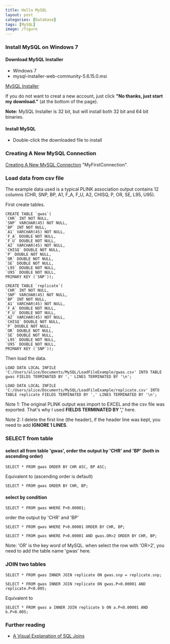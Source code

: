 ```yaml
---
title: Hello MySQL
layout: post
categories: [Database]
tags: [MySQL]
image: /figure
---
```


### Install MySQL on Windows 7

#### Download MySQL Installer
* Windows 7
* mysql-installer-web-community-5.6.15.0.msi

[MySQL Installer](http://dev.mysql.com/downloads/installer/)

If you do not want to creat a new account, just click **"No thanks, just start my download."** (at the bottom of the page).    

**Note:** MySQL Installer is 32 bit, but will install both 32 bit and 64 bit binaries.

#### Install MySQL

* Double-click the downloaded file to install

### Creating A New MySQL Connection

[Creating A New MySQL Connection](http://dev.mysql.com/doc/workbench/en/wb-mysql-connections-new.html) "MyFirstConnection".   

### Load data from csv file

The example data used is a typical PLINK association output contains 12 columns (CHR, SNP, BP, A1, F_A, F_U, A2, CHISQ, P, OR, SE, L95, U95).    

First create tables.   

```
CREATE TABLE `gwas`(
`CHR` INT NOT NULL,
`SNP` VARCHAR(45) NOT NULL,
`BP` INT NOT NULL,
`A1` VARCHAR(45) NOT NULL,
`F_A` DOUBLE NOT NULL,
`F_U` DOUBLE NOT NULL,
`A2` VARCHAR(45) NOT NULL,
`CHISQ` DOUBLE NOT NULL,
`P` DOUBLE NOT NULL,
`OR` DOUBLE NOT NULL,
`SE` DOUBLE NOT NULL,
`L95` DOUBLE NOT NULL,
`U95` DOUBLE NOT NULL,
PRIMARY KEY (`SNP`));
```

```
CREATE TABLE `replicate`(
`CHR` INT NOT NULL,
`SNP` VARCHAR(45) NOT NULL,
`BP` INT NOT NULL,
`A1` VARCHAR(45) NOT NULL,
`F_A` DOUBLE NOT NULL,
`F_U` DOUBLE NOT NULL,
`A2` VARCHAR(45) NOT NULL,
`CHISQ` DOUBLE NOT NULL,
`P` DOUBLE NOT NULL,
`OR` DOUBLE NOT NULL,
`SE` DOUBLE NOT NULL,
`L95` DOUBLE NOT NULL,
`U95` DOUBLE NOT NULL,
PRIMARY KEY (`SNP`));
```

Then load the data.   

```
LOAD DATA LOCAL INFILE 'C:/Users/alice/Documents/MySQL/LoadFileExample/gwas.csv' INTO TABLE gwas FIELDS TERMINATED BY ',' LINES TERMINATED BY '\n';
```

```
LOAD DATA LOCAL INFILE 'C:/Users/alice/Documents/MySQL/LoadFileExample/replicate.csv' INTO TABLE replicate FIELDS TERMINATED BY ',' LINES TERMINATED BY '\n';
```

Note 1: The original PLINK output was import to EXCEL and the csv file was exported. That's why I used **FIELDS TERMINATED BY ','** here.   

Note 2: I delete the first line (the header), if the header line was kept, you need to add **IGNORE 1 LINES**.     

### SELECT from table

#### select all from table 'gwas', order the output by 'CHR' and 'BP' (both in ascending order)

```
SELECT * FROM gwas ORDER BY CHR ASC, BP ASC;
```

Equivalent to (ascending order is default)        

```
SELECT * FROM gwas ORDER BY CHR, BP;
```

#### select by condition

```
SELECT * FROM gwas WHERE P<0.00001;
```

order the output by 'CHR' and 'BP'  


```
SELECT * FROM gwas WHERE P<0.00001 ORDER BY CHR, BP;
```

```
SELECT * FROM gwas WHERE P<0.00001 AND gwas.OR>2 ORDER BY CHR, BP;
```

Note: 'OR' is the key word of MySQL. when select the row with 'OR>2', you need to add the table name 'gwas' here.    

### JOIN two tables

```
SELECT * FROM gwas INNER JOIN replicate ON gwas.snp = replicate.snp;
```

```
SELECT * FROM gwas INNER JOIN replicate ON gwas.P<0.00001 AND replicate.P<0.005;
```

Equivalent to

```
SELECT * FROM gwas a INNER JOIN replicate b ON a.P<0.00001 AND b.P<0.005;
```

### Further reading

* [A Visual Explanation of SQL Joins](http://www.codinghorror.com/blog/2007/10/a-visual-explanation-of-sql-joins.html)






